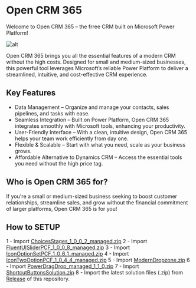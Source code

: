 

# Open CRM 365

Welcome to Open CRM 365 – the frree CRM built on Microsoft Power Platform! 

![alt](./asset/img1.png)


Open CRM 365 brings you all the essential features of a modern CRM without the high costs. Designed for small and medium-sized businesses, this powerful tool leverages Microsoft’s reliable Power Platform to deliver a streamlined, intuitive, and cost-effective CRM experience.

## Key Features

* Data Management – Organize and manage your contacts, sales pipelines, and tasks with ease.
* Seamless Integration – Built on Power Platform, Open CRM 365 integrates smoothly with Microsoft tools, enhancing your productivity.
* User-Friendly Interface – With a clean, intuitive design, Open CRM 365 helps your team work efficiently from day one.
* Flexible & Scalable – Start with what you need, scale as your business grows.
* Affordable Alternative to Dynamics CRM – Access the essential tools you need without the high price tag.

## Who is Open CRM 365 for?

If you're a small or medium-sized business seeking to boost customer relationships, streamline sales, and grow without the financial commitment of larger platforms, Open CRM 365 is for you!

## How to SETUP

1 - Import  [ChoicesStages_1_0_0_2_managed.zip](./solutions/ChoicesStages_1_0_0_2_managed.zip)
2 - Import [FluentUISliderPCF_1_0_0_8_managed.zip](./solutions/FluentUISliderPCF_1_0_0_8_managed.zip)
3 - Import [IconOptionSetPCF_1_0_6_1_managed.zip](./solutions/IconOptionSetPCF_1_0_6_1_managed.zip)
4 - Import [IconTwoOptionPCF_1_0_4_4_managed.zip](./solutions/IconTwoOptionPCF_1_0_4_4_managed.zip)
5 - Import [ModernDropzone.zip](./solutions/ModernDropzone.zip)
6 - Import [PowerDragDrop_managed_1_1_0.zip](./solutions/PowerDragDrop_managed_1_1_0.zip)
7 - Import [ShortcutButtonsSolution.zip](./solutions/ShortcutButtonsSolution.zip)
8 - Import the latest solution files (.zip) from [Release](./release/) of this repository.

